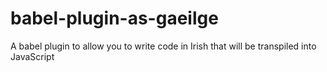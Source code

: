 # babel-plugin-as-gaeilge
A babel plugin to allow you to write code in Irish that will be transpiled into JavaScript
